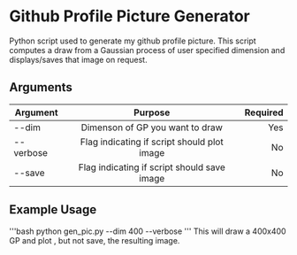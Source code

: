 # Github Profile Picture Generator

Python script used to generate my github profile picture. This script computes a draw from a Gaussian process of user specified dimension and displays/saves that image on request. 

## Arguments
| Argument      | Purpose       | Required  |
| ------------- |:-------------:| -----:|
| --dim         | Dimenson of GP you want to draw | Yes |
| --verbose      | Flag indicating if script should plot image      |   No |
| --save | Flag indicating if script should save image      |    No |

## Example Usage
'''bash
python gen_pic.py --dim 400 --verbose 
'''
This will draw a 400x400 GP and plot , but not save, the resulting image. 
